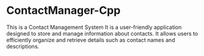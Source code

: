 # ContactManager-Cpp
This is a Contact Management System It is a user-friendly application designed to store and manage information about contacts. It allows users to efficiently organize and retrieve details such as contact names and descriptions.
